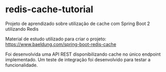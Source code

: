# redis-cache-tutorial
Projeto de aprendizado sobre utilização de cache com Spring Boot 2 utilizando Redis

Material de estudo utilizado para criar o projeto: https://www.baeldung.com/spring-boot-redis-cache

Foi desenvolvida uma API REST disponibilizando cache no único endpoint implementado. Um teste de integração foi desenvolvido para testar a funcionalidade.
